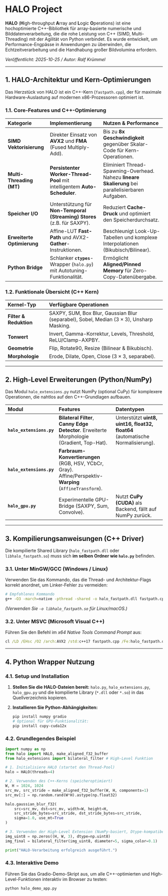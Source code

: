 # HALO Project

**HALO** (**H**igh-throughput **A**rray and **L**ogic **O**perations) ist eine hochoptimierte C++-Bibliothek für array-basierte numerische und Bilddatenverarbeitung, die die rohe Leistung von C++ (SIMD, Multi-Threading) mit der Agilität von Python verbindet. Es wurde entwickelt, um Performance-Engpässe in Anwendungen zu überwinden, die Echtzeitverarbeitung und die Handhabung großer Bildvolumina erfordern.

*Veröffentlicht: 2025-10-25 / Autor: Ralf Krümmel*

---

## 1. HALO-Architektur und Kern-Optimierungen

Das Herzstück von HALO ist ein C++-Kern (`fastpath.cpp`), der für maximale Hardware-Auslastung auf modernen x86-Prozessoren optimiert ist.

### 1.1. Core-Features und C++-Optimierung

| Kategorie | Implementierung | Nutzen & Performance |
| :--- | :--- | :--- |
| **SIMD Vektorisierung** | Direkter Einsatz von **AVX2** und **FMA** (Fused Multiply-Add). | Bis zu **8x Geschwindigkeit** gegenüber Skalar-Code für Kern-Operationen. |
| **Multi-Threading (MT)** | **Persistenter Worker-Thread-Pool** mit intelligentem **Auto-Scheduler**. | Eliminiert Thread-Spawning-Overhead. Nahezu **lineare Skalierung** bei parallelisierbaren Aufgaben. |
| **Speicher I/O** | Unterstützung für **Non-Temporal (Streaming) Stores** (z.B. für SAXPY). | Reduziert **Cache-Druck** und optimiert den Speicherdurchsatz. |
| **Erweiterte Optimierung** | Affine-LUT **Fast-Path** und AVX2-**Gather**-Instruktionen. | Beschleunigt Look-Up-Tabellen und komplexe Interpolationen (Bikubisch/Bilinear). |
| **Python Bridge** | Schlanker **`ctypes`**-Wrapper (`halo.py`) mit Autotuning-Funktionalität. | Ermöglicht **Aligned/Pinned Memory** für Zero-Copy-Datenübergabe. |

### 1.2. Funktionale Übersicht (C++ Kern)

| Kernel-Typ | Verfügbare Operationen |
| :--- | :--- |
| **Filter & Reduktion** | SAXPY, SUM, Box Blur, Gaussian Blur (separabel), Sobel, Median ($3 \times 3$), Unsharp Masking. |
| **Tonwert** | Invert, Gamma-Korrektur, Levels, Threshold, ReLU/Clamp-AXPBY. |
| **Geometrie** | Flip, Rotate90, Resize (Bilinear & Bikubisch). |
| **Morphologie** | Erode, Dilate, Open, Close ($3 \times 3$, separabel). |

---

## 2. High-Level Erweiterungen (Python/NumPy)

Das Modul `halo_extensions.py` nutzt NumPy (optional CuPy) für komplexere Operationen, die nahtlos auf den C++-Grundlagen aufbauen.

| Modul | Features | Datentypen |
| :--- | :--- | :--- |
| **`halo_extensions.py`** | **Bilateral Filter**, **Canny Edge Detector**. Erweiterte Morphologie (Gradient, Top-Hat). | Unterstützt **uint8, uint16, float32, float64** (automatische Normalisierung). |
| **`halo_extensions.py`** | **Farbraum-Konvertierungen** (RGB, HSV, YCbCr, Gray). Affine/Perspektiv-**Warping** (`AffineTransform`). | |
| **`halo_gpu.py`** | Experimentelle GPU-Bridge (SAXPY, Sum, Convolve). | Nutzt **CuPy (CUDA)** als Backend, fällt auf NumPy zurück. |

---

## 3. Kompilierungsanweisungen (C++ Driver)

Die kompilierte Shared Library (`halo_fastpath.dll` oder `libhalo_fastpath.so`) muss sich **im selben Ordner wie `halo.py`** befinden.

### 3.1. Unter MinGW/GCC (Windows / Linux)

Verwenden Sie das Kommando, das die Thread- und Architektur-Flags korrekt anordnet, um Linker-Fehler zu vermeiden:

```bash
# Empfohlenes Kommando
g++ -O3 -march=native -pthread -shared -o halo_fastpath.dll fastpath.cpp
```
*(Verwenden Sie `-o libhalo_fastpath.so` für Linux/macOS.)*

### 3.2. Unter MSVC (Microsoft Visual C++)

Führen Sie den Befehl im *x64 Native Tools Command Prompt* aus:

```cmd
cl /LD /EHsc /O2 /arch:AVX2 /std:c++17 fastpath.cpp /Fe:halo_fastpath.dll
```

---

## 4. Python Wrapper Nutzung

### 4.1. Setup und Installation

1.  **Stellen Sie die HALO-Dateien bereit:**
    `halo.py`, `halo_extensions.py`, `halo_gpu.py` und die kompilierte Library (`*.dll` oder `*.so`) in das Quellverzeichnis kopieren.

2.  **Installieren Sie Python-Abhängigkeiten:**
    ```bash
    pip install numpy gradio
    # Optional für GPU-Funktionalität:
    pip install cupy-cuda12x 
    ```

### 4.2. Grundlegendes Beispiel

```python
import numpy as np
from halo import HALO, make_aligned_f32_buffer 
from halo_extensions import bilateral_filter # High-Level Funktion

# 1. Initialisiere HALO (startet den Thread-Pool)
halo = HALO(threads=4)

# 2. Verwenden des C++-Kerns (speicheroptimiert)
W, H = 1024, 1024
src_mv, src_stride = make_aligned_f32_buffer(W, H, components=1) 
src_mv[:] = np.random.rand(W*H).astype(np.float32)

halo.gaussian_blur_f32(
    src=src_mv, dst=src_mv, width=W, height=H, 
    src_stride_bytes=src_stride, dst_stride_bytes=src_stride, 
    sigma=1.0, use_mt=True
)

# 3. Verwenden der High-Level Extension (NumPy-basiert, Dtype-kompatibel)
img_uint8 = np.zeros((H, W, 3), dtype=np.uint8)
img_final = bilateral_filter(img_uint8, diameter=5, sigma_color=0.1)

print("HALO-Verarbeitung erfolgreich ausgeführt.")
```

### 4.3. Interaktive Demo

Führen Sie das Gradio-Demo-Skript aus, um alle C++-optimierten und High-Level-Funktionen interaktiv im Browser zu testen:

```bash
python halo_demo_app.py
```
